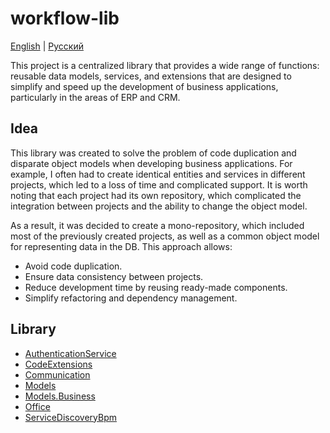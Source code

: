 # workflow-lib 

[English](README.md) | [Русский](README.ru.md)

This project is a centralized library that provides a wide range of functions: reusable data models, services, and extensions that are designed to simplify and speed up the development of business applications, particularly in the areas of ERP and CRM.

## Idea

This library was created to solve the problem of code duplication and disparate object models when developing business applications. For example, I often had to create identical entities and services in different projects, which led to a loss of time and complicated support. It is worth noting that each project had its own repository, which complicated the integration between projects and the ability to change the object model.

As a result, it was decided to create a mono-repository, which included most of the previously created projects, as well as a common object model for representing data in the DB. This approach allows:
- Avoid code duplication.
- Ensure data consistency between projects.
- Reduce development time by reusing ready-made components.
- Simplify refactoring and dependency management.

## Library

- [AuthenticationService](src/Shared/AuthenticationService/README.md)
- [CodeExtensions](src/Shared/CodeExtensions/README.md)
- [Communication](src/Shared/Communication/README.md)
- [Models](src/Shared/Models/README.md)
- [Models.Business](src/Shared/Models.Business/README.md)
- [Office](src/Shared/Office/README.md)
- [ServiceDiscoveryBpm](src/Shared/ServiceDiscoveryBpm/README.md)
